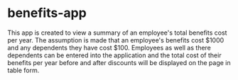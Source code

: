 # benefits-app
This app is created to view a summary of an employee's total benefits cost per year. The assumption is made that an employee's benefits cost $1000 and any dependents they have cost $100.
Employees as well as there dependents can be entered into the application and the total cost of their benefits per year before and after discounts will be displayed on the page in table form.
